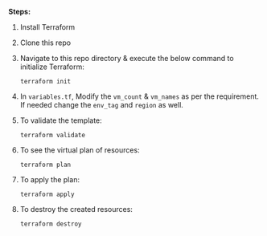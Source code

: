 **Steps:**

1. Install Terraform 

2. Clone this repo

3. Navigate to this repo directory & execute the below command to initialize Terraform:
  
       terraform init

4. In `variables.tf`, Modify the `vm_count` & `vm_names` as per the requirement. If needed change the `env_tag` and `region` as well. 

4. To validate the template:

 
       terraform validate

6. To see the virtual plan of resources:


       terraform plan

7. To apply the plan:

 
       terraform apply

8. To destroy the created resources:


       terraform destroy
